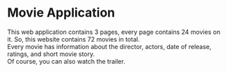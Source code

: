 # Movie Application

This web application contains 3 pages, every page contains 24 movies on it. So, this website contains 72 movies in total. <br>
Every movie has information about the director, actors, date of release, ratings, and short movie story. <br>
Of course, you can also watch the trailer. <br>
